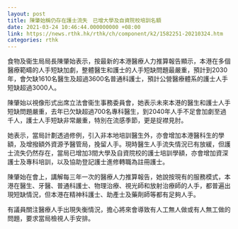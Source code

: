 ```yaml
---
layout: post
title: 陳肇始稱仍存在護士流失　已增大學及自資院校培訓名額
date: 2021-03-24 10:46:44.000000000 +08:00
link: https://news.rthk.hk/rthk/ch/component/k2/1582251-20210324.htm
categories: rthk
---
```


食物及衞生局局長陳肇始表示，按最新的本港醫療人力推算報告顯示，本港在多個醫療範疇的人手短缺加劇，整體醫生和護士的人手短缺問題最嚴重，預計到2030年，會欠缺1610名醫生及超過3600名普通科護士，預計公營醫療體系的護士人手短缺超過3000人。

陳肇始以視像形式出席立法會衞生事務委員會，她表示未來本港的醫生和護士人手短缺問題嚴重，去年已欠缺超過700名專科醫生，到2040年人手不足會加劇至過千人，護士人手短缺非常嚴重，特別在流感季節，更是捉襟見肘。

她表示，當局計劃透過修例，引入非本地培訓醫生外，亦會增加本港醫科生的學額，及增撥額外資源予醫管局，挽留人手。現時醫生人手流失情況已有放緩，但護士流失仍然存在，當局已增加3間大學及自資院校的護士培訓學額，亦會增加資深護士及專科培訓，以及協助登記護士進修轉職為註冊護士。

陳肇始在會上，講解每三年一次的醫療人力推算報告，她說按現有的服務模式，本港在醫生、牙醫、普通科護士、物理治療、視光師和放射治療師的人手，都普遍出現短缺情況，但本港在精神科護士、助產士及藥劑師等都有足夠人手。

有議員關注醫療人手出現失衡情況，擔心將來會導致有人工無人做或有人無工做的問題，要求當局檢視人手安排。
